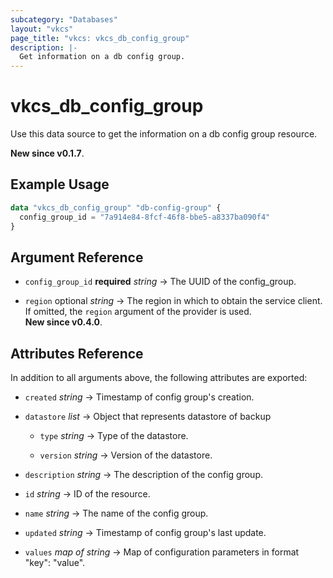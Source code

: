 ```yaml
---
subcategory: "Databases"
layout: "vkcs"
page_title: "vkcs: vkcs_db_config_group"
description: |-
  Get information on a db config group.
---
```


# vkcs_db_config_group

Use this data source to get the information on a db config group resource.

**New since v0.1.7**.

## Example Usage

```terraform
data "vkcs_db_config_group" "db-config-group" {
  config_group_id = "7a914e84-8fcf-46f8-bbe5-a8337ba090f4"
}
```

## Argument Reference
- `config_group_id` **required** *string* &rarr;  The UUID of the config_group.

- `region` optional *string* &rarr;  The region in which to obtain the service client. If omitted, the `region` argument of the provider is used.<br>**New since v0.4.0**.


## Attributes Reference
In addition to all arguments above, the following attributes are exported:
- `created` *string* &rarr;  Timestamp of config group's creation.

- `datastore`  *list* &rarr;  Object that represents datastore of backup
  - `type` *string* &rarr;  Type of the datastore.

  - `version` *string* &rarr;  Version of the datastore.


- `description` *string* &rarr;  The description of the config group.

- `id` *string* &rarr;  ID of the resource.

- `name` *string* &rarr;  The name of the config group.

- `updated` *string* &rarr;  Timestamp of config group's last update.

- `values` *map of* *string* &rarr;  Map of configuration parameters in format "key": "value".


